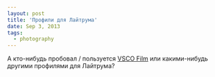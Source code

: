 ```yaml
---
layout: post
title: 'Профили для Лайтрума'
date: Sep 3, 2013
tags:
  - photography
---
```


А кто-нибудь пробовал / пользуется [VSCO Film](http://vsco.co/film) или какими-нибудь другими профилями для Лайтрума?
